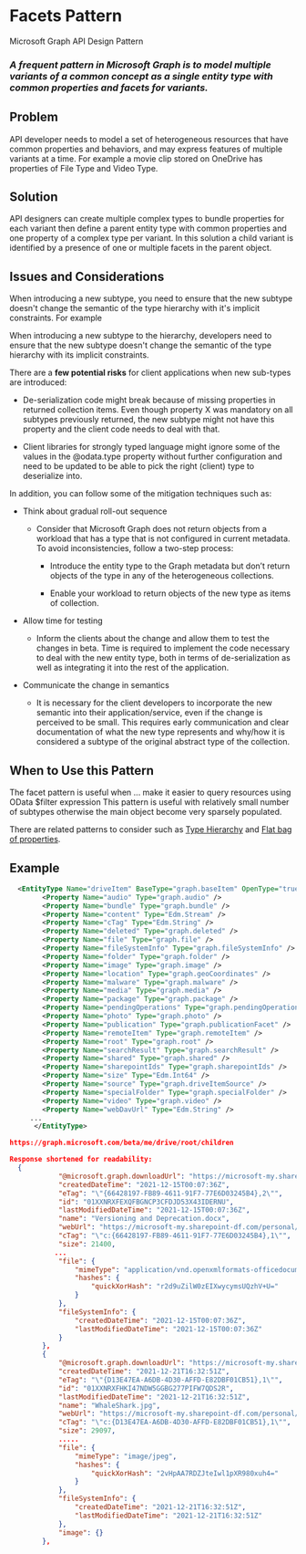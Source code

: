 # Facets Pattern

Microsoft Graph API Design Pattern

### *A frequent pattern in Microsoft Graph is to model multiple variants of a common concept as a single entity type with common properties and facets for variants.*


## Problem
API developer needs to model a set of heterogeneous resources that have common properties and behaviors, and may express features of multiple variants at a time.
For example a movie clip stored on OneDrive has properties of File Type and Video Type.

## Solution

API designers can create multiple complex types to bundle properties for each variant then define a parent entity type with common properties and one property of a complex type per variant.
In this solution a child variant is identified by a presence of one or multiple facets in the parent object.

## Issues and Considerations

When introducing a new subtype, you need to ensure that the new subtype doesn't
change the semantic of the type hierarchy with it's implicit constraints. For example 

When introducing a new subtype to the hierarchy, developers need to ensure that
the new subtype doesn't change the semantic of the type hierarchy with its
implicit constraints.

There are a **few potential risks** for client applications when new sub-types
are introduced:

-   De-serialization code might break because of missing properties in returned
    collection items. Even though property X was mandatory on all subtypes
    previously returned, the new subtype might not have this property and the
    client code needs to deal with that.

-   Client libraries for strongly typed language might ignore some of the values
    in the @odata.type property without further configuration and need to be
    updated to be able to pick the right (client) type to deserialize into.

In addition, you can follow some of the mitigation techniques such as:

-   Think about gradual roll-out sequence

    -   Consider that Microsoft Graph does not return objects from a workload
        that has a type that is not configured in current metadata. To avoid
        inconsistencies, follow a two-step process:

        -   Introduce the entity type to the Graph metadata but don’t return
            objects of the type in any of the heterogeneous collections.

        -   Enable your workload to return objects of the new type as items of
            collection.

-   Allow time for testing

    -   Inform the clients about the change and allow them to test the changes
        in beta. Time is required to implement the code necessary to deal with
        the new entity type, both in terms of de-serialization as well as
        integrating it into the rest of the application.

-   Communicate the change in semantics

    -   It is necessary for the client developers to incorporate the new
        semantic into their application/service, even if the change is perceived
        to be small. This requires early communication and clear documentation
        of what the new type represents and why/how it is considered a subtype
        of the original abstract type of the collection.

## When to Use this Pattern

The facet pattern is useful when ... 
 make it easier to query resources using OData $filter expression
This pattern is useful with relatively small number of subtypes otherwise the main object become very sparsely populated.

There are related patterns to consider such as
[Type Hierarchy](https://github.com/microsoft/api-guidelines/tree/graph/graph) and [Flat
bag of
properties](https://github.com/microsoft/api-guidelines/tree/graph/graph).

## Example
```XML
  <EntityType Name="driveItem" BaseType="graph.baseItem" OpenType="true" ags:MasterService="Microsoft.FileServices" ags:WorkloadIds="Microsoft.Excel,Microsoft.Powerpoint,Microsoft.Teams.GraphSvc,Microsoft.Word">
        <Property Name="audio" Type="graph.audio" />
        <Property Name="bundle" Type="graph.bundle" />
        <Property Name="content" Type="Edm.Stream" />
        <Property Name="cTag" Type="Edm.String" />
        <Property Name="deleted" Type="graph.deleted" />
        <Property Name="file" Type="graph.file" />
        <Property Name="fileSystemInfo" Type="graph.fileSystemInfo" />
        <Property Name="folder" Type="graph.folder" />
        <Property Name="image" Type="graph.image" />
        <Property Name="location" Type="graph.geoCoordinates" />
        <Property Name="malware" Type="graph.malware" />
        <Property Name="media" Type="graph.media" />
        <Property Name="package" Type="graph.package" />
        <Property Name="pendingOperations" Type="graph.pendingOperations" />
        <Property Name="photo" Type="graph.photo" />
        <Property Name="publication" Type="graph.publicationFacet" />
        <Property Name="remoteItem" Type="graph.remoteItem" />
        <Property Name="root" Type="graph.root" />
        <Property Name="searchResult" Type="graph.searchResult" />
        <Property Name="shared" Type="graph.shared" />
        <Property Name="sharepointIds" Type="graph.sharepointIds" />
        <Property Name="size" Type="Edm.Int64" />
        <Property Name="source" Type="graph.driveItemSource" />
        <Property Name="specialFolder" Type="graph.specialFolder" />
        <Property Name="video" Type="graph.video" />
        <Property Name="webDavUrl" Type="Edm.String" />
     ...
      </EntityType>
```



```JSON
https://graph.microsoft.com/beta/me/drive/root/children

Response shortened for readability:
  {
            "@microsoft.graph.downloadUrl": "https://microsoft-my.sharepoint-df.com/personal/opodolyako_microsoft_com/_layouts/15/download.aspx?UniqueId=66428197-fb89-4611-91f7-77e6d03245b4&Translate=false&tempauth=eyJ0eXAiOiJKV1QiLCJhbGciOiJub25lIn0.J1c2VQZXJzaXN0ZW50Q29va2llIjpudWxsLCJpcGFkZHIiOiIyMC4xOTAuMTM1LjQzIn0.SU9ZM2FCa2xaM2UyaC85d0hUNmN4bmU2cEJDZGdncEdtQ0FmM0llR0tUbz0&ApiVersion=2.0",
            "createdDateTime": "2021-12-15T00:07:36Z",
            "eTag": "\"{66428197-FB89-4611-91F7-77E6D03245B4},2\"",
            "id": "01XXNRXFEXQFBGNCP3CFDJD53X43IDERNU",
            "lastModifiedDateTime": "2021-12-15T00:07:36Z",
            "name": "Versioning and Deprecation.docx",
            "webUrl": "https://microsoft-my.sharepoint-df.com/personal/opodolyako_microsoft_com/_layouts/15/Doc.aspx?sourcedoc=%7B66428197-FB89-4611-91F7-77E6D03245B4%7D&file=Versioning%20and%20Deprecation.docx&action=default&mobileredirect=true",
            "cTag": "\"c:{66428197-FB89-4611-91F7-77E6D03245B4},1\"",
            "size": 21400,
           ...           
            "file": {
                "mimeType": "application/vnd.openxmlformats-officedocument.wordprocessingml.document",
                "hashes": {
                    "quickXorHash": "r2d9uZilW0zEIXwycymsUQzhV+U="
                }
            },
            "fileSystemInfo": {
                "createdDateTime": "2021-12-15T00:07:36Z",
                "lastModifiedDateTime": "2021-12-15T00:07:36Z"
            }
        },
        {
            "@microsoft.graph.downloadUrl": "https://microsoft-my.sharepoint-df.com/personal/opodolyako_microsoft_com/_layouts/15/download.aspx?UniqueId=d13e47ea-a6db-4d30-affd-e82dbf01cb51&Translate=false&tempauth=eyJ0eXAiOiJKV1QiLCJhbGciOiJub25lIn0.J1c2VQZXJzaXN0ZW50Q29va2llIjpudWxsLCJpcGFkZHIiOiIyMC4xOTAuMTM1LjQzIn0.TWdMOUhoNDlvSEN5UHM5S3VoMms3Nk9IRldPVWJzSDBlb0xRV3Vld244bz0&ApiVersion=2.0",
            "createdDateTime": "2021-12-21T16:32:51Z",
            "eTag": "\"{D13E47EA-A6DB-4D30-AFFD-E82DBF01CB51},1\"",
            "id": "01XXNRXFHKI47NDW5GGBG277PIFW7QDS2R",
            "lastModifiedDateTime": "2021-12-21T16:32:51Z",
            "name": "WhaleShark.jpg",
            "webUrl": "https://microsoft-my.sharepoint-df.com/personal/opodolyako_microsoft_com/Documents/WhaleShark.jpg",
            "cTag": "\"c:{D13E47EA-A6DB-4D30-AFFD-E82DBF01CB51},1\"",
            "size": 29097,
            .....
            "file": {
                "mimeType": "image/jpeg",
                "hashes": {
                    "quickXorHash": "2vHpAA7RDZJteIwl1pXR980xuh4="
                }
            },
            "fileSystemInfo": {
                "createdDateTime": "2021-12-21T16:32:51Z",
                "lastModifiedDateTime": "2021-12-21T16:32:51Z"
            },
            "image": {}
        },
```
